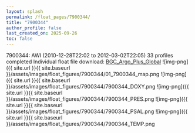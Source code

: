 ```yaml
---
layout: splash
permalink: /float_pages/7900344/
title: "7900344"
author_profile: false
last_created_on: 2025-09-26
toc: false
---
```

 
7900344: AWI (2010-12-28T22:02 to 2012-03-02T22:05)
33 profiles completed
Individual float file download: [BGC_Argo_Plus_Global](https://ftp.soest.hawaii.edu/bgc_argo_plus/Individual_Floats/outliers_removed/7900344_Sprof_processed.nc)
![img-png]({{ site.url }}{{ site.baseurl }}/assets/images/float_figures/7900344/01_7900344_map.png
![img-png]({{ site.url }}{{ site.baseurl }}/assets/images/float_figures/7900344/7900344_DOXY.png
![img-png]({{ site.url }}{{ site.baseurl }}/assets/images/float_figures/7900344/7900344_PRES.png
![img-png]({{ site.url }}{{ site.baseurl }}/assets/images/float_figures/7900344/7900344_PSAL.png
![img-png]({{ site.url }}{{ site.baseurl }}/assets/images/float_figures/7900344/7900344_TEMP.png
